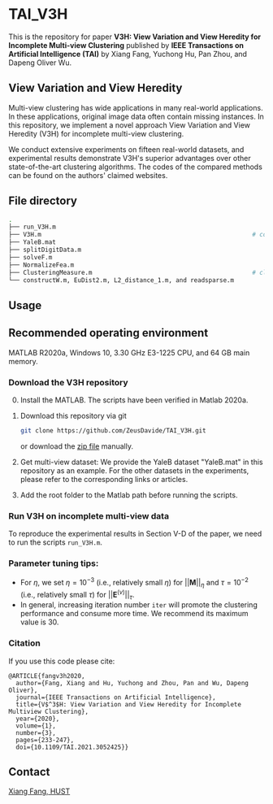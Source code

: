 # TAI_V3H

This is the repository for paper **V3H: View Variation and View Heredity for Incomplete Multi-view Clustering** published by **IEEE Transactions on Artificial Intelligence (TAI)**  by Xiang Fang, Yuchong Hu, Pan Zhou, and Dapeng Oliver Wu.

## View Variation and View Heredity

Multi-view clustering has wide applications in many real-world applications. In these applications, original image data often contain missing instances. In this repository, we implement a novel approach  View Variation and View Heredity (V3H) for incomplete multi-view clustering. 

We conduct extensive experiments on fifteen real-world datasets, and experimental results demonstrate V3H's superior advantages over other state-of-the-art clustering algorithms.
The codes of the compared methods can be found on the authors'  claimed websites.


## File directory

```bash
.
├── run_V3H.m				                                               # DEMO file of V3H
├── V3H.m				                                           # core function of V3H
├── YaleB.mat				                                             # data mat files
├── splitDigitData.m			                                       # construction of incomplete multi-view data
├── solveF.m				                                               # the initialization of F
├── NormalizeFea.m				                                       # regularization of data
├── ClusteringMeasure.m		                                       # clustering performance
└── constructW.m, EuDist2.m, L2_distance_1.m, and readsparse.m			 # intermediate functions 
```

## Usage

## Recommended operating environment

MATLAB R2020a, Windows 10, 3.30 GHz E3-1225 CPU, and 64 GB main memory.

### Download the V3H repository

0. Install the MATLAB. The scripts have been verified in Matlab 2020a.

1. Download this repository via git
    ```bash
    git clone https://github.com/ZeusDavide/TAI_V3H.git
    ```
    or download the [zip file](https://github.com/ZeusDavide/TAI_V3H/archive/master.zip) manually.
    
2. Get multi-view dataset: 
We provide the YaleB dataset "YaleB.mat" in this repository as an example. For the other datasets in the experiments, please refer to the corresponding links or articles.

3. Add the root folder to the Matlab path before running the scripts.

### Run V3H on incomplete multi-view data

To reproduce the experimental results in Section V-D of the paper, we need to run the scripts `run_V3H.m`.   


### Parameter tuning tips:

- For $\eta$, we set $\eta=10^{-3}$ (i.e., relatively small $\eta$) for $||\bm{M}||_{\eta}$ and $\tau=10^{-2}$ (i.e., relatively small $\tau$) for $||\bm{E}^{(v)}||_{\tau}$.
- In general, increasing iteration number `iter` will promote the clustering performance and consume more time. We recommend its maximum value is 30.

### Citation
If you use this code please cite:

```
@ARTICLE{fangv3h2020,
  author={Fang, Xiang and Hu, Yuchong and Zhou, Pan and Wu, Dapeng Oliver},
  journal={IEEE Transactions on Artificial Intelligence}, 
  title={V$^3$H: View Variation and View Heredity for Incomplete Multiview Clustering}, 
  year={2020},
  volume={1},
  number={3},
  pages={233-247},
  doi={10.1109/TAI.2021.3052425}}
```

## Contact

[Xiang Fang, HUST](xfang9508@gmail.com)
